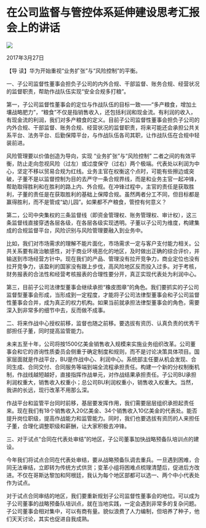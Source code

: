 # 在公司监督与管控体系延伸建设思考汇报会上的讲话
<img class="pv" src="https://api.visitor.plantree.me/visitor-badge/pv?namespace=plantree.me&key=renzhengfei-speeches/在公司监督与管控体系延伸建设思考汇报会上的讲话.md">



2017年3月27日



【导  读】华为开始重视“业务扩张”与“风险控制”的平衡。



一、子公司监督性董事会担负子公司的内外合规、干部监督、账务合规、经营状况的监督职责，帮助作战队伍实现“安全合规多打粮”。

第一，子公司监督性董事会的定位与作战队伍的目标一致——“多产粮食，增加土壤战略肥力”，“粮食”不仅是指销售收入，还包括利润和现金流。有利润的收入，有现金流的利润，我们对多产粮食的定义。目前子公司监督性董事会担负子公司的内外合规、干部监督、账务合规、经营状况的监督职责，将来可能还会承担公共关系平台、法务平台、后勤保障平台，与作战队伍各司其职，让作战队伍在合规中轻装前进。

风险管理要以价值创造为导向，实现 “业务扩张”与“风险控制” 二者之间的有效平衡，防止走向忽视风险（过左）或过度保守（过右）两个极端。代表处以利润为中心，坚定不移以贸易合规为红线。业务主官在权衡这个点时，可能有些擦边或突破，子董不是以监督控制为目的去严守一条合规界线，而是和业务主官一起冲锋，帮助取得胜利和在胜利的路上内、外合规。在冲锋过程中，主官的责任是获取胜利，子董的责任是在获取胜利的基础上保障合规。虽然两者分工不同，但目标都是赢得胜利，而不是管成“幼儿园”。如果都不产粮食，管控有何意义？

第二，公司中央集权的三条监督线（即资金管理权、账务管理权、审计权），这三条监督线直接穿透各层各级，在各层各级实现透明。子董以子公司为维度，构建集成的合规监督平台，风险识别与风险管理要融入到业务中。

比如，我们对市场需求的理解不能片面化，市场需求一定与客户支付能力相关。公共关系要有政治敏感性，对于商业环境恶化的地区，及时做出正确的综合评价，并输送到市场经营方针中。现在我们的产品、管理没有拉开竞争力，商业定位也没有拉开竞争力，该盈利的国家没有跟上步伐，高风险地区反而投入过多。对于考核，财务报表的合法性和经营考核报表的合理性要分开，真正实现代表处为利润中心。

第三，目前子公司法律型董事会继续承担“橡皮图章”的角色。我们要抓实的子公司监督型董事会形成，当形成到一定程度，才能将子公司法律型董事会和子公司监督性董事会合并，成为真正的权力机构。如果当前就承担法律型董事会的角色，需要深入到非常多的细节中去，反而做不成事。

二、将来作战中心授权前移，监督也随之前移。要选拔有资历、认真负责的优秀干部担任子董，同时提高监管能力。

未来五至十年，公司将按1500亿美金销售收入规模来实施业务组织改革。公司董事会和它的咨询性质委员会侧重于确定制度和规则，而不是讨论决策具体项目。国家层面就是作战平台，BU是作战中心、利润中心。系统部主任要从机会发现、合同生成、合同交付、合同服务等端到端全流程承担责任。构建一个新的分权制衡机制，作战线越短越好，直接指挥作战单元，对作战结果承担责任。子公司BU承担利润权重大，销售收入权重小；总公司BU利润权重小，销售收入权重大。当然，我讲的长远，现行改革不用那么深。

作战平台和监管平台同时前移，基层要发挥作用，我们需要层层组织承担起责任来。现在我们有18个销售收入20亿美金、34个销售收入10亿美金的代表处。能否提升岗位职级，提高作战能力和监管能力。同时，我们也要选拔有资历的人来担任子董，合理化调整职级和薪酬，让大家积极去冲锋。

三、对于试点“合同在代表处审结”的地区，子公司董事加快战略预备队培训点的建设。

今年我们将试点合同在代表处审结，要从战略预备队调去重兵。一旦遇到困难，合同无法审结，立即转为传统方式供货；变革小组将困难点梳理清楚后，促进后方改进。不仅在哥斯达黎加和阿根廷，我认为每个地区部都可以选一、两个中小代表处作为试点。

对于试点合同审结的地区，我们要重新规划子公司监督性董事会的地位。可以成为子公司董事的战略预备队培训点，就在当地实践，一定会遇到非常多的复杂问题。子公司董事会相对集中，可以有商有量。貌似浪费了人力编制，但培养了种子，他们天天讨论，其实也促进自我成熟。
